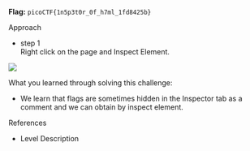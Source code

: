 **Flag:** `picoCTF{1n5p3t0r_0f_h7ml_1fd8425b}`

Approach

- step 1<br>
Right click on the page and Inspect Element.


![](https://github.com/adityachawla005/cryptonite_taskphase_Aditya/raw/main/TP2/Web%20Exploitation/assets/1.png)


What you learned through solving this challenge:
<br>
- We learn that flags are sometimes hidden in the Inspector tab as a comment and we can obtain by inspect element.


References

- Level Description
